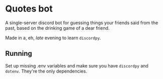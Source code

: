 # Quotes bot

A single-server discord bot for guessing things your friends said from the past, based on the drinking game of a dear friend.

Made in a, eh, _late_ evening to learn `discordpy`.

## Running
Set up missing .env variables and make sure you have `discordpy` and `dotenv`. They're the only dependencies.

